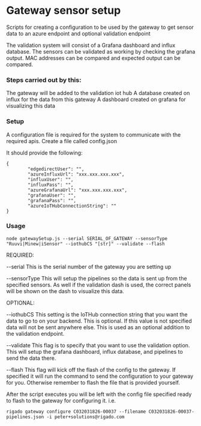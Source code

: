 # Gateway sensor setup

Scripts for creating a configuration to be used by the gateway to get sensor data to an azure endpoint and optional validation endpoint

The validation system will consist of a Grafana dashboard and influx database. The sensors can be validated as working by checking the grafana output.
MAC addresses can be compared and expected output can be compared.

### Steps carried out by this:
The gateway will be added to the validation iot hub
A database created on influx for the data from this gateway
A dashboard created on grafana for visualizing this data

### Setup

A configuration file is required for the system to communicate with the required apis.
Create a file called config.json

It should provide the following:

```
{
        "edgedirectUser": "",
        "azureInfluxUrl": "xxx.xxx.xxx.xxx",
        "influxUser": "",
        "influxPass": "",
        "azureGrafanaUrl": "xxx.xxx.xxx.xxx",
        "grafanaUser": "",
        "grafanaPass": "",                
        "azureIoTHubConnectionString": ""
}
```

### Usage
```
node gatewaySetup.js --serial SERIAL_OF_GATEWAY --sensorType "Ruuvi|Minew|iSensor" --iothubCS "[str]" --validate --flash
```

REQUIRED:

--serial This is the serial number of the gateway you are setting up

--sensorType This will setup the pipelines so the data is sent up from the specified sensors. As well if the validation dash is used, the correct panels will be shown on the dash to visualize this data.


OPTIONAL: 

--iothubCS This setting is the IoTHub connection string that you want the data to go to on your backend. This is optional. If this value is not specified data will not be sent anywhere else. This is used as an optional addition to the validation endpoint.

--validate This flag is to specify that you want to use the validation option. This will setup the grafana dashboard, influx database, and pipelines to send the data there.

--flash This flag will kick off the flash of the config to the gateway. If specified it will run the command to send the configuration to your gateway for you. Otherwise remember to flash the file that is provided yourself.


After the script executes you will be left with the config file specified ready to flash to the gateway for configuring it.
i.e. 

```
rigado gateway configure C032031826-00037 --filename C032031826-00037-pipelines.json -i peter+solutions@rigado.com
```

